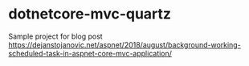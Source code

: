 # dotnetcore-mvc-quartz

Sample project for blog post https://dejanstojanovic.net/aspnet/2018/august/background-working-scheduled-task-in-aspnet-core-mvc-application/
